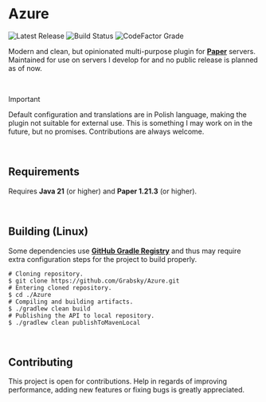 # Azure
![Latest Release](https://img.shields.io/badge/dynamic/json?url=https%3A%2F%2Fapi.github.com%2Frepos%2FGrabsky%2FAzure%2Freleases%2Flatest&query=tag_name&logo=gradle&style=for-the-badge&label=%20&labelColor=%231C2128&color=%23454F5A)
![Build Status](https://img.shields.io/github/actions/workflow/status/Grabsky/Azure/gradle.yml?style=for-the-badge&logo=github&logoColor=white&label=%20)
![CodeFactor Grade](https://img.shields.io/codefactor/grade/github/Grabsky/Azure/main?style=for-the-badge&logo=codefactor&logoColor=white&label=%20)

Modern and clean, but opinionated multi-purpose plugin for **[Paper](https://github.com/PaperMC/Paper)** servers. Maintained for use on servers I develop for and no public release is planned as of now.

<br />

> [!IMPORTANT]
> Default configuration and translations are in Polish language, making the plugin not suitable for external use. This is something I may work on in the future, but no promises. Contributions are always welcome.

<br />

## Requirements
Requires **Java 21** (or higher) and **Paper 1.21.3** (or higher).

<br />

## Building (Linux)
Some dependencies use **[GitHub Gradle Registry](https://docs.github.com/en/packages/working-with-a-github-packages-registry/working-with-the-gradle-registry)** and thus may require extra configuration steps for the project to build properly.

```shell
# Cloning repository.
$ git clone https://github.com/Grabsky/Azure.git
# Entering cloned repository.
$ cd ./Azure
# Compiling and building artifacts.
$ ./gradlew clean build
# Publishing the API to local repository.
$ ./gradlew clean publishToMavenLocal
```

<br />

## Contributing
This project is open for contributions. Help in regards of improving performance, adding new features or fixing bugs is greatly appreciated.
